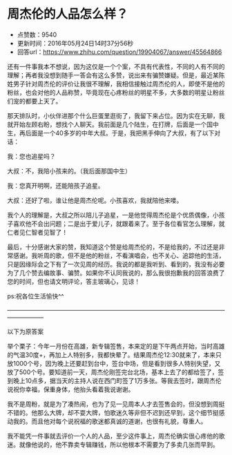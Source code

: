 # 周杰伦的人品怎么样？
- 点赞数：9540
- 更新时间：2016年05月24日14时37分56秒
- 回答url：https://www.zhihu.com/question/19904067/answer/45564866
<body>
 <p data-pid="Dh-tOJ9b">还有一件事我本不想说，因为这仅是一个个案，不具有代表性，不同的人有不同的理解；再者我没想到随手一答会有这么多赞，说出来有骗赞嫌疑。但是，最近某陈姓男子针对周杰伦的评价让我很不理解，我相信接触过周杰伦的人，即使不是他的粉丝，也会对他的人品称赞，毕竟现在心疼粉丝的明星不多，大多数的明星让粉丝们宠的都要上天了。</p>
 <p data-pid="BoamWw8r">那天排队时，小伙伴进那个什么巨蛋里逛街了，我留下来占位。因为实在无聊，我就开始左顾右盼，想找个人聊天。我前面是几个陆生，在打牌，后面是一个国中生，再后面是一个40多岁的中年大叔。于是，我把黑手伸向了大叔，有了以下对话：</p>
 <p data-pid="vCESnrvF">我：您也追星吗？</p>
 <p data-pid="VPIcNFBB">大叔：不，我陪小孩来的。（我后面那国中生）</p>
 <p data-pid="DL9xLy1f">我：您真开明啊，还能陪孩子追星。</p>
 <p data-pid="GH0SJuW6">大叔：还好了啦，谁让他是周杰伦呢。小孩喜欢，我就陪他来喽。</p>
 <p data-pid="CQBRnGtd">我个人的理解是，大叔之所以陪儿子追星，一是他觉得周杰伦是个优质偶像，小孩子喜欢他不会出问题；二是出于爱儿子，就跟着来了。至于各位看官怎么理解，就仁者见仁智者见智了！</p>
 <p data-pid="Wplt3o0E">最后，十分感谢大家的赞，我知道这个赞是给周杰伦的，不是给我的，不过还是非常感谢。我听周的歌，但不是他的粉丝，不看演唱会，也不关心、追踪他的生活，只是因缘际会之下有了一次见周的经历。我说的都是我听到、看到的，我没有必要为了几个赞去编故事、骗赞。如果你不认同我说的，那么我很抱歉我的回答浪费了您的时间，但也请文明评论，答主玻璃心，见谅！</p>
 <p data-pid="OywrKCbm">ps:祝各位生活愉快^^</p>
 <p data-pid="aJ87m80y">——————————————————————————————————————————</p>
 <p data-pid="x8bQJx1K">以下为原答案</p>
 <p data-pid="9yKBeIFz">举个栗子：今年一月份在高雄，新专辑签售，本来定的是下午两点开始，当时高雄的气温30度+，再加上人特别多，我都快晕了。结果周杰伦12:30就来了，本来只放1000个号，因为晚上还要赶到台中，签台中场，但是看到很多人特别失望，又放了500个号。要知道前一天，周杰伦刚签完台北场，基本上去了的都给签了，签到晚上10点多，据当天的主持人说在西门町签了1万多张。等我去签时，跟周杰伦说祝你幸福，保重身体，他抬头看着我说谢谢。</p>
 <p data-pid="ll0m7Mjp">我不是周粉，就是为了凑热闹，也为了见一见周本人才去签售会的，但没想到周挺不错的。他那么大牌，却不耍大牌，怕歌迷久等非但不迟到还早到，这个细节挺感动我的。而且他对每个说祝福的歌迷都真诚的道谢，也很有礼貌，尊重人。</p>
 <p data-pid="5pMiEyag">我不能凭一件事就去评价一个人的人品，至少这件事上，周杰伦确实很心疼他的歌迷。就像他说的，他不靠卖专辑赚钱，所以他根本不需要为了多卖几张而早到。</p>
</body>